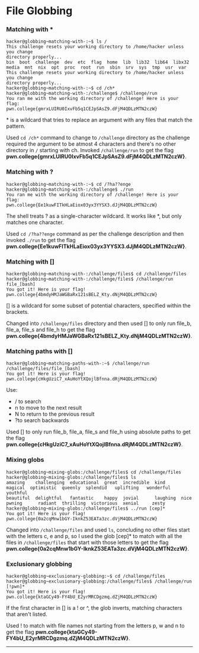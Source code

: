 # File Globbing

### Matching with *
```
hacker@globbing~matching-with-:~$ ls /
This challenge resets your working directory to /home/hacker unless you change 
directory properly...
bin  boot  challenge  dev  etc  flag  home  lib  lib32  lib64  libx32  media  mnt  nix  opt  proc  root  run  sbin  srv  sys  tmp  usr  var
This challenge resets your working directory to /home/hacker unless you change 
directory properly...
hacker@globbing~matching-with-:~$ cd /ch*
hacker@globbing~matching-with-:/challenge$ /challenge/run
You ran me with the working directory of /challenge! Here is your flag:
pwn.college{gmrxLUIRU0IxvFb5q1CEJpSAsZ9.dFjM4QDLzMTN2czW}
```
\* is a wildcard that tries to replace an argument with any files that match the pattern.
  
Used ```cd /ch*``` command to change to ```/challenge``` directory as the challenge required the argument to be atmost 4 characters and there's no other directory in ```/``` starting with ch. Invoked ```/challenge/run``` to get the flag **pwn.college{gmrxLUIRU0IxvFb5q1CEJpSAsZ9.dFjM4QDLzMTN2czW}**.

### Matching with ?
```
hacker@globbing~matching-with-:~$ cd /?ha??enge
hacker@globbing~matching-with-:/challenge$ ./run
You ran me with the working directory of /challenge! Here is your flag:
pwn.college{Ee1kuwFITkHLaEiox03yx3YYSX3.dJjM4QDLzMTN2czW}
```
The shell treats ? as  a single-character wildcard. It works like *, but only matches one character.

Used ```cd /?ha??enge``` command as per the challenge description and then invoked ```./run``` to get the flag **pwn.college{Ee1kuwFITkHLaEiox03yx3YYSX3.dJjM4QDLzMTN2czW}**.

### Matching with []
```
hacker@globbing~matching-with-:/challenge/files$ cd /challenge/files
hacker@globbing~matching-with-:/challenge/files$ /challenge/run file_[bash]
You got it! Here is your flag!
pwn.college{4bmdyHMJaWGBaRx121sBELZ_Kty.dNjM4QDLzMTN2czW}
```
[] is a wildcard for some subset of potential characters, specified within the brackets.
 
Changed  into ```/challenge/files``` directory and then used [] to only run file_b, file_a, file_s and file_h to get the flag **pwn.college{4bmdyHMJaWGBaRx121sBELZ_Kty.dNjM4QDLzMTN2czW}**.

### Matching paths with []
```
hacker@globbing~matching-paths-with-:~$ /challenge/run /challenge/files/file_[bash]
You got it! Here is your flag!
pwn.college{cHkgUziC7_xAuHoYtXQojlBfnna.dRjM4QDLzMTN2czW}
```
Use:
- / to search
- n to move to the next result
- N to return to the previous result
- ?to search backwards

Used [] to only run file_b, file_a, file_s and file_h using absolute paths to get the flag **pwn.college{cHkgUziC7_xAuHoYtXQojlBfnna.dRjM4QDLzMTN2czW}**.

### Mixing globs
```
hacker@globbing~mixing-globs:/challenge/files$ cd /challenge/files
hacker@globbing~mixing-globs:/challenge/files$ ls
amazing    challenging  educational  great  incredible  kind      magical  optimistic  queenly  splendid   uplifting   wonderful  youthful
beautiful  delightful   fantastic    happy  jovial      laughing  nice     pwning      radiant  thrilling  victorious  xenial     zesty
hacker@globbing~mixing-globs:/challenge/files$ ../run [cep]*
You got it! Here is your flag!
pwn.college{0a2cqMnw1bGY-IknkZ53EATa3zc.dVjM4QDLzMTN2czW}
```
Changed into ```/challenge/files``` and used ```ls```, concluding no other files start with the letters c, e and p, so I used the glob [cep]* to match with all the files in ```/challenge/files``` that start with those letters to get the flag **pwn.college{0a2cqMnw1bGY-IknkZ53EATa3zc.dVjM4QDLzMTN2czW}**.

### Exclusionary globbing
```
hacker@globbing~exclusionary-globbing:~$ cd /challenge/files
hacker@globbing~exclusionary-globbing:/challenge/files$ /challenge/run [!pwn]*
You got it! Here is your flag!
pwn.college{ktaGCy49-FY4bU_E2yrMRCDgzmq.dZjM4QDLzMTN2czW}
```
If the first character in [] is a ! or ^, the glob inverts, matching characters that aren't listed.

Used ! to match with file names not starting from the letters p, w and n to get the flag **pwn.college{ktaGCy49-FY4bU_E2yrMRCDgzmq.dZjM4QDLzMTN2czW}**.
___